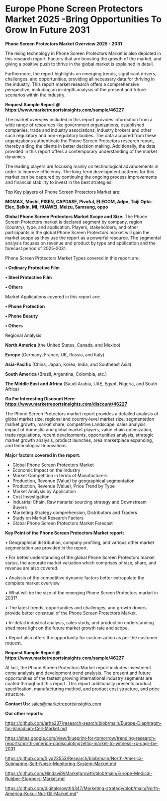 # Europe Phone Screen Protectors Market 2025 -Bring Opportunities To Grow In Future 2031

<Strong> Phone Screen Protectors Market Overview 2025 - 2031</strong>

The rising technology in Phone Screen Protectors Market is also depicted in this research report. Factors that are boosting the growth of the market, and giving a positive push to thrive in the global market is explained in detail.

Furthermore, the report highlights on emerging trends, significant drivers, challenges, and opportunities, providing all necessary data for thriving in the industry. This report market research offers a comprehensive perspective, including an in-depth analysis of the present and future scenarios within the industry.

<strong>Request Sample Report @ <a href=https://www.marketreportsinsights.com/sample/46227>https://www.marketreportsinsights.com/sample/46227</a></strong>

The market overview included in this report provides information from a wide range of resources like government organizations, established companies, trade and industry associations, industry brokers and other such regulatory and non-regulatory bodies. The data acquired from these organizations authenticate the Phone Screen Protectors research report, thereby aiding the clients in better decision making. Additionally, the data provided in this report offers a contemporary understanding of the market dynamics.

The leading players are focusing mainly on technological advancements in order to improve efficiency. The long-term development patterns for this market can be captured by continuing the ongoing process improvements and financial stability to invest in the best strategies.

Top Key players of Phone Screen Protectors Market are:

<strong>MOMAX, Moshi, PISEN, CAPDASE, Pivoful, ELECOM, Adpo, Taiji Opto-Elec, Belkin, MI, HUAWEI, Meizu, Samsung, oppo</strong>

<strong><b>Global Phone Screen Protectors Market Scope and Size:</b></strong>
The Phone Screen Protectors market is declared segment by company, region (country), type, and application. Players, stakeholders, and other participants in the global Phone Screen Protectors market will gain the market scope as they use the report as a powerful resource. The segmental analysis focuses on revenue and product by type and application and the forecast period of 2025-2031.

Phone Screen Protectors Market Types covered in this report are:

<strong>•  Ordinary Protective Film

•  Steel Protective Film

•  Others</strong>

Market Applications covered in this report are:

<strong>•  Phone Protection

•  Phone Beauty

•  Others</strong> 

Regional Analysis

<strong>North America</strong> (the United States, Canada, and Mexico)

<strong>Europe</strong> (Germany, France, UK, Russia, and Italy)

<strong>Asia-Pacific</strong> (China, Japan, Korea, India, and Southeast Asia)

<strong>South America</strong> (Brazil, Argentina, Colombia, etc.)

<strong>The Middle East and Africa</strong> (Saudi Arabia, UAE, Egypt, Nigeria, and South Africa)

<strong>Go For Interesting Discount Here: <a href=https://www.marketreportsinsights.com/discount/46227>https://www.marketreportsinsights.com/discount/46227</a></strong>

The Phone Screen Protectors market report provides a detailed analysis of global market size, regional and country-level market size, segmentation market growth, market share, competitive Landscape, sales analysis, impact of domestic and global market players, value chain optimization, trade regulations, recent developments, opportunities analysis, strategic market growth analysis, product launches, area marketplace expanding, and technological innovations.

<strong><b>Major factors covered in the report:</b></strong>
<ul>
  <li>Global Phone Screen Protectors Market </li>
  <li>Economic Impact on the Industry</li>
  <li>Market Competition in terms of Manufacturers</li>
  <li>Production, Revenue (Value) by geographical segmentation</li>
  <li>Production, Revenue (Value), Price Trend by Type</li>
  <li>Market Analysis by Application</li>
  <li>Cost Investigation</li>
  <li>Industrial Chain, Raw material sourcing strategy and Downstream Buyers</li>
  <li>Marketing Strategy comprehension, Distributors and Traders</li>
  <li>Study on Market Research Factors</li>
  <li>Global Phone Screen Protectors Market Forecast</li>
</ul>

<strong><b>Key Point of the Phone Screen Protectors Market report:</b></strong>

• Geographical distribution, company profiling, and various other market segmentation are provided in the report.

• For better understanding of the global Phone Screen Protectors market status, the accurate market valuation which comprises of size, share, and revenue are also covered.

• Analysis of the competitive dynamic factors better extrapolate the complete market overview

• What will be the size of the emerging Phone Screen Protectors market in 2031?

• The latest trends, opportunities and challenges, and growth drivers provide better construal of the Phone Screen Protectors Market.

• In-detail industrial analysis, sales study, and production understanding shed more light on the future market growth rate and scope.

• Report also offers the opportunity for customization as per the customer request.

<strong>Request Sample Report @ <a href=https://www.marketreportsinsights.com/sample/46227>https://www.marketreportsinsights.com/sample/46227</a></strong>

At last, the Phone Screen Protectors Market report includes investment come analysis and development trend analysis. The present and future opportunities of the fastest growing international industry segments are coated throughout this report. This report additionally presents product specification, manufacturing method, and product cost structure, and price structure.

<strong>Contact Us:</strong>
sales@marketreportsinsights.com

<strong>Our other reports:</strong>

<a href=https://github.com/arha237/research-search/blob/main/Europe-Diaphragm-for-Vanadium-Cell-Market.md>https://github.com/arha237/research-search/blob/main/Europe-Diaphragm-for-Vanadium-Cell-Market.md</a>

<a href=https://sites.google.com/view/blueprint-for-tomorrow/trending-research-reports/north-america-coolsculptingzeltiq-market-to-witness-xx-cagr-by-2031>https://sites.google.com/view/blueprint-for-tomorrow/trending-research-reports/north-america-coolsculptingzeltiq-market-to-witness-xx-cagr-by-2031</a>

<a href=https://github.com/Siya23553/Research/blob/main/North-America-Submarine-Self-Noise-Monitoring-System-Market.md>https://github.com/Siya23553/Research/blob/main/North-America-Submarine-Self-Noise-Monitoring-System-Market.md</a>

<a href=https://github.com/Hindavii9/Marketgrowth/blob/main/Europe-Medical-Rubber-Stoppers-Market.md>https://github.com/Hindavii9/Marketgrowth/blob/main/Europe-Medical-Rubber-Stoppers-Market.md</a>

<a href=https://github.com/digitalgrowth4347/Marketing-strategy/blob/main/North-America-Kukui-Nut-Oil-Market.md>https://github.com/digitalgrowth4347/Marketing-strategy/blob/main/North-America-Kukui-Nut-Oil-Market.md</a>"

